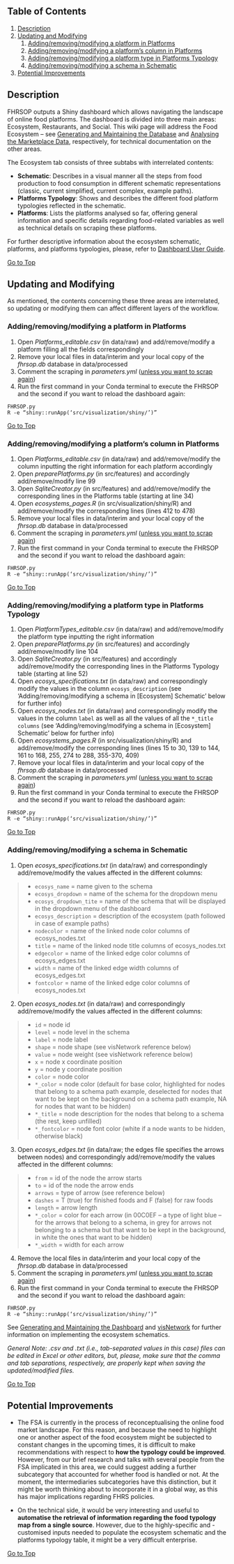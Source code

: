 ## Table of Contents <a name="table"></a>
1. [Description](#description) 
2. [Updating and Modifying](#updating)
    1. [Adding/removing/modifying a platform in Platforms](#platform)
    2. [Adding/removing/modifying a platform’s column in Platforms](#column)
    3. [Adding/removing/modifying a platform type in Platforms Typology](#type)
    4. [Adding/removing/modifying a schema in Schematic](#schema)
3. [Potential Improvements](#improvements)

## Description <a name="description"></a>

FHRSOP outputs a Shiny dashboard which allows navigating the landscape of online food platforms. The dashboard is divided into three main areas: Ecosystem, Restaurants, and Social. This wiki page will address the Food Ecosystem – see [Generating and Maintaining the Database](https://github.com/S2DSLondon/Aug20_FSA/wiki/Generating-and-Maintaining-the-Database) and [Analysing the Marketplace Data](https://github.com/S2DSLondon/Aug20_FSA/wiki/Analysing-the-Marketplace-Data-with-NLP), respectively, for technical documentation on the other areas. 

The Ecosystem tab consists of three subtabs with interrelated contents: 
* **Schematic**: Describes in a visual manner all the steps from food production to food consumption in different schematic representations (classic, current simplified, current complex, example paths). 
* **Platforms Typology**: Shows and describes the different food platform typologies reflected in the schematic.
* **Platforms**: Lists the platforms analysed so far, offering general information and specific details regarding food-related variables as well as technical details on scraping these platforms.

For further descriptive information about the ecosystem schematic, platforms, and platforms typologies, please, refer to [Dashboard User Guide](https://github.com/S2DSLondon/Aug20_FSA/wiki/Dashboard-User-Guide).

[Go to Top](https://github.com/S2DSLondon/Aug20_FSA/wiki/Preparing-the-Food-Ecosystem,-Food-Platform-Typology,-and-Food-Platforms#table)

## Updating and Modifying <a name="updating"></a>

As mentioned, the contents concerning these three areas are interrelated, so updating or modifying them can affect different layers of the workflow.

### Adding/removing/modifying a platform in Platforms <a name="platform"></a>

1. Open _Platforms_editable.csv_ (in data/raw) and add/remove/modify a platform filling all the fields correspondingly
2. Remove your local files in data/interim and your local copy of the _fhrsop.db_ database in data/processed 
3. Comment the scraping in _parameters.yml_ ([unless you want to scrap again](https://github.com/S2DSLondon/Aug20_FSA/wiki/FHRSOP-Workflow))
4. Run the first command in your Conda terminal to execute the FHRSOP and the second if you want to reload the dashboard again: 
```
FHRSOP.py
R -e “shiny::runApp(‘src/visualization/shiny/’)”
```

[Go to Top](https://github.com/S2DSLondon/Aug20_FSA/wiki/Preparing-the-Food-Ecosystem,-Food-Platform-Typology,-and-Food-Platforms#table)

### Adding/removing/modifying a platform’s column in Platforms <a name="column"></a>

1. Open _Platforms_editable.csv_ (in data/raw) and add/remove/modify the column inputting the right information for each platform accordingly
2. Open _preparePlatforms.py_ (in src/features) and accordingly add/remove/modify line 99
3. Open _SqliteCreator.py_ (in src/features) and add/remove/modify the corresponding lines in the Platforms table (starting at line 34)
4. Open _ecosystems_pages.R_ (in src/visualization/shiny/R) and add/remove/modify the corresponding lines (lines 412 to 478)
5. Remove your local files in data/interim and your local copy of the _fhrsop.db_ database in data/processed 
6. Comment the scraping in _parameters.yml_ ([unless you want to scrap again](https://github.com/S2DSLondon/Aug20_FSA/wiki/FHRSOP-Workflow))
7. Run the first command in your Conda terminal to execute the FHRSOP and the second if you want to reload the dashboard again: 
```
FHRSOP.py
R -e “shiny::runApp(‘src/visualization/shiny/’)”
```

[Go to Top](https://github.com/S2DSLondon/Aug20_FSA/wiki/Preparing-the-Food-Ecosystem,-Food-Platform-Typology,-and-Food-Platforms#table)

### Adding/removing/modifying a platform type in Platforms Typology <a name="type"></a>

1. Open _PlatformTypes_editable.csv_ (in data/raw) and add/remove/modify the platform type inputting the right information 
2. Open _preparePlatforms.py_ (in src/features) and accordingly add/remove/modify line 104
3. Open _SqliteCreator.py_ (in src/features) and accordingly add/remove/modify the corresponding lines in the Platforms Typology table (starting at line 52)
4. Open _ecosys_specifications.txt_ (in data/raw) and correspondingly modify the values in the column `ecosys_description` (see ‘Adding/removing/modifying a schema in [Ecosystem] Schematic’ below for further info)
6. Open _ecosys_nodes.txt_ (in data/raw) and correspondingly modify the values in the column `label` as well as all the values of all the `*_title columns` (see ‘Adding/removing/modifying a schema in [Ecosystem] Schematic’ below for further info)
7. Open _ecosystems_pages.R_ (in src/visualization/shiny/R) and add/remove/modify the corresponding lines (lines 15 to 30, 139 to 144, 161 to 168, 255, 274 to 288, 355-370, 409) 
8. Remove your local files in data/interim and your local copy of the _fhrsop.db_ database in data/processed 
9. Comment the scraping in _parameters.yml_ ([unless you want to scrap again](https://github.com/S2DSLondon/Aug20_FSA/wiki/FHRSOP-Workflow))
10. Run the first command in your Conda terminal to execute the FHRSOP and the second if you want to reload the dashboard again: 
```
FHRSOP.py
R -e “shiny::runApp(‘src/visualization/shiny/’)”
```

[Go to Top](https://github.com/S2DSLondon/Aug20_FSA/wiki/Preparing-the-Food-Ecosystem,-Food-Platform-Typology,-and-Food-Platforms#table)

### Adding/removing/modifying a schema in Schematic <a name="schema"></a>

1. Open _ecosys_specifications.txt_ (in data/raw) and correspondingly add/remove/modify the values affected in the different columns:
> * `ecosys_name` = name given to the schema
> * `ecosys_dropdown` = name of the schema for the dropdown menu
> * `ecosys_dropdown_tite` = name of the schema that will be displayed in the dropdown menu of the dashboard
> * `ecosys_description` = description of the ecosystem (path followed in case of example paths)
> * `nodecolor` = name of the linked node color columns of ecosys_nodes.txt
> * `title` = name of the linked node title columns of ecosys_nodes.txt
> * `edgecolor` = name of the linked edge color columns of ecosys_edges.txt
> * `width` = name of the linked edge width columns of ecosys_edges.txt
> * `fontcolor` = name of the linked edge color columns of ecosys_nodes.txt

2. Open _ecosys_nodes.txt_ (in data/raw) and correspondingly add/remove/modify the values affected in the different columns:
> * `id` = node id
> * `level` = node level in the schema
> * `label` = node label
> * `shape` = node shape (see visNetwork reference below)
> * `value` = node weight (see visNetwork reference below)
> * `x` = node x coordinate position
> * `y` = node y coordinate position
> * `color` = node color
> * `*_color` = node color (default for base color, highlighted for nodes that belong to a schema path example, deselected for nodes that want to be kept on the background on a schema path example, NA for nodes that want to be hidden)
> * `*_title` = node description for the nodes that belong to a schema (the rest, keep unfilled)
> * `*_fontcolor` = node font color (white if a node wants to be hidden, otherwise black)

3. Open _ecosys_edges.txt_ (in data/raw; the edges file specifies the arrows between nodes) and correspondingly add/remove/modify the values affected in the different columns:
> * `from` = id of the node the arrow starts
> * `to` = id of the node the arrow ends
> * `arrows` = type of arrow (see reference below) 
> * `dashes` = T (true) for finished foods and F (false) for raw foods
> * `length` = arrow length
> * `*_color` = color for each arrow (in 00C0EF – a type of light blue – for the arrows that belong to a schema, in grey for arrows not belonging to a schema but that want to be kept in the background, in white the ones that want to be hidden)
> * `*_width` = width for each arrow

4. Remove the local files in data/interim and your local copy of the _fhrsop.db_ database in data/processed 
5. Comment the scraping in _parameters.yml_ ([unless you want to scrap again](https://github.com/S2DSLondon/Aug20_FSA/wiki/FHRSOP-Workflow))
6. Run the first command in your Conda terminal to execute the FHRSOP and the second if you want to reload the dashboard again: 
```
FHRSOP.py
R -e “shiny::runApp(‘src/visualization/shiny/’)”
```

See [Generating and Maintaining the Dashboard](https://github.com/S2DSLondon/Aug20_FSA/wiki/Generating-and-Maintaining-the-Dashboard) and [visNetwork](https://datastorm-open.github.io/visNetwork/) for further information on implementing the ecosystem schematics.

_General Note: .csv and .txt (i.e., tab-separated values in this case) files can be edited in Excel or other editors, but, please, make sure that the comma and tab separations, respectively, are properly kept when saving the updated/modified files._

[Go to Top](https://github.com/S2DSLondon/Aug20_FSA/wiki/Preparing-the-Food-Ecosystem,-Food-Platform-Typology,-and-Food-Platforms#table)

## Potential Improvements <a name="improvements"></a>

* The FSA is currently in the process of reconceptualising the online food market landscape. For this reason, and because the need to highlight one or another aspect of the food ecosystem might be subjected to constant changes in the upcoming times, it is difficult to make recommendations with respect to **how the typology could be improved**. However, from our brief research and talks with several people from the FSA implicated in this area, we could suggest adding a further subcategory that accounted for whether food is handled or not. At the moment, the intermediaries subcategories have this distinction, but it might be worth thinking about to incorporate it in a global way, as this has major implications regarding FHRS policies. 

* On the technical side, it would be very interesting and useful to **automatise the retrieval of information regarding the food typology map from a single source**. However, due to the highly-specific and -customised inputs needed to populate the ecosystem schematic and the platforms typology table, it might be a very difficult enterprise.

[Go to Top](https://github.com/S2DSLondon/Aug20_FSA/wiki/Preparing-the-Food-Ecosystem,-Food-Platform-Typology,-and-Food-Platforms#table)